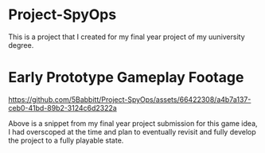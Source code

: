 # Project-SpyOps
This is a project that I created for my final year project of my uuniversity degree.

<h1>Early Prototype Gameplay Footage</h1>

https://github.com/5Babbitt/Project-SpyOps/assets/66422308/a4b7a137-ceb0-41bd-89b2-3124c6d2322a


Above is a snippet from my final year project submission for this game idea, I had overscoped at the time and plan to eventually revisit and fully develop the project to a fully playable state.
